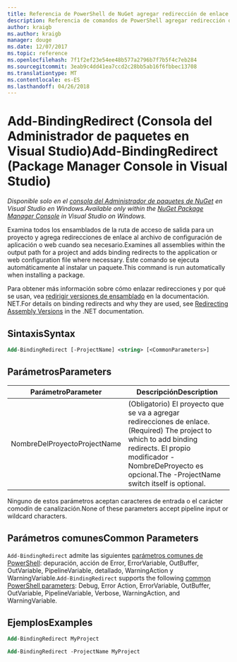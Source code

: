 ```yaml
---
title: Referencia de PowerShell de NuGet agregar redirección de enlace
description: Referencia de comandos de PowerShell agregar redirección de enlace en la consola de administrador de paquetes de NuGet en Visual Studio.
author: kraigb
ms.author: kraigb
manager: douge
ms.date: 12/07/2017
ms.topic: reference
ms.openlocfilehash: 7f1f2ef23e54ee48b577a2796b7f7b5f4c7eb284
ms.sourcegitcommit: 3eab9c4dd41ea7ccd2c28bb5ab16f6fbbec13708
ms.translationtype: MT
ms.contentlocale: es-ES
ms.lasthandoff: 04/26/2018
---
```

# <a name="add-bindingredirect-package-manager-console-in-visual-studio"></a><span data-ttu-id="048b9-103">Add-BindingRedirect (Consola del Administrador de paquetes en Visual Studio)</span><span class="sxs-lookup"><span data-stu-id="048b9-103">Add-BindingRedirect (Package Manager Console in Visual Studio)</span></span>

<span data-ttu-id="048b9-104">*Disponible solo en el [consola del Administrador de paquetes de NuGet](package-manager-console.md) en Visual Studio en Windows.*</span><span class="sxs-lookup"><span data-stu-id="048b9-104">*Available only within the [NuGet Package Manager Console](package-manager-console.md) in Visual Studio on Windows.*</span></span>

<span data-ttu-id="048b9-105">Examina todos los ensamblados de la ruta de acceso de salida para un proyecto y agrega redirecciones de enlace al archivo de configuración de aplicación o web cuando sea necesario.</span><span class="sxs-lookup"><span data-stu-id="048b9-105">Examines all assemblies within the output path for a project and adds binding redirects to the application or web configuration file where necessary.</span></span> <span data-ttu-id="048b9-106">Este comando se ejecuta automáticamente al instalar un paquete.</span><span class="sxs-lookup"><span data-stu-id="048b9-106">This command is run automatically when installing a package.</span></span>

<span data-ttu-id="048b9-107">Para obtener más información sobre cómo enlazar redirecciones y por qué se usan, vea [redirigir versiones de ensamblado](/dotnet/framework/configure-apps/redirect-assembly-versions) en la documentación. NET.</span><span class="sxs-lookup"><span data-stu-id="048b9-107">For details on binding redirects and why they are used, see [Redirecting Assembly Versions](/dotnet/framework/configure-apps/redirect-assembly-versions) in the .NET documentation.</span></span>

## <a name="syntax"></a><span data-ttu-id="048b9-108">Sintaxis</span><span class="sxs-lookup"><span data-stu-id="048b9-108">Syntax</span></span>

```ps
Add-BindingRedirect [-ProjectName] <string> [<CommonParameters>]
```

## <a name="parameters"></a><span data-ttu-id="048b9-109">Parámetros</span><span class="sxs-lookup"><span data-stu-id="048b9-109">Parameters</span></span>

| <span data-ttu-id="048b9-110">Parámetro</span><span class="sxs-lookup"><span data-stu-id="048b9-110">Parameter</span></span> | <span data-ttu-id="048b9-111">Descripción</span><span class="sxs-lookup"><span data-stu-id="048b9-111">Description</span></span> |
| --- | --- |
| <span data-ttu-id="048b9-112">NombreDelProyecto</span><span class="sxs-lookup"><span data-stu-id="048b9-112">ProjectName</span></span> | <span data-ttu-id="048b9-113">(Obligatorio) El proyecto que se va a agregar redirecciones de enlace.</span><span class="sxs-lookup"><span data-stu-id="048b9-113">(Required) The project to which to add binding redirects.</span></span> <span data-ttu-id="048b9-114">El propio modificador - NombreDeProyecto es opcional.</span><span class="sxs-lookup"><span data-stu-id="048b9-114">The -ProjectName switch itself is optional.</span></span> |

<span data-ttu-id="048b9-115">Ninguno de estos parámetros aceptan caracteres de entrada o el carácter comodín de canalización.</span><span class="sxs-lookup"><span data-stu-id="048b9-115">None of these parameters accept pipeline input or wildcard characters.</span></span>

## <a name="common-parameters"></a><span data-ttu-id="048b9-116">Parámetros comunes</span><span class="sxs-lookup"><span data-stu-id="048b9-116">Common Parameters</span></span>

<span data-ttu-id="048b9-117">`Add-BindingRedirect` admite las siguientes [parámetros comunes de PowerShell](http://go.microsoft.com/fwlink/?LinkID=113216): depuración, acción de Error, ErrorVariable, OutBuffer, OutVariable, PipelineVariable, detallado, WarningAction y WarningVariable.</span><span class="sxs-lookup"><span data-stu-id="048b9-117">`Add-BindingRedirect` supports the following [common PowerShell parameters](http://go.microsoft.com/fwlink/?LinkID=113216): Debug, Error Action, ErrorVariable, OutBuffer, OutVariable, PipelineVariable, Verbose, WarningAction, and WarningVariable.</span></span>

## <a name="examples"></a><span data-ttu-id="048b9-118">Ejemplos</span><span class="sxs-lookup"><span data-stu-id="048b9-118">Examples</span></span>

```ps
Add-BindingRedirect MyProject

Add-BindingRedirect -ProjectName MyProject
```